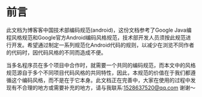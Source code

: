 # 前言

此文档为博客客中国技术部编码规范(android)，这份文档参考了Google Java编程风格规范和Google官方Android编码风格规范，技术部开发人员须按此规范进行开发。希望通过制定一系列规范化Android代码的规则，以减少在浏览不同作者的代码时，因代码风格的不同而造成不便。

当多名程序员在多个项目中合作时，就需要一个共同的编码规范，而本文中的风格规范源自于多个不同项目代码风格的共同特性，因此，本规范的价值在于我们都遵循这个编码风格，而不是在于它本身。此文档正在完善中，大家在使用的过程中发现有不合理的地方或需要补充的地方，请与我联系:1528637520@qq.com 谢谢～
